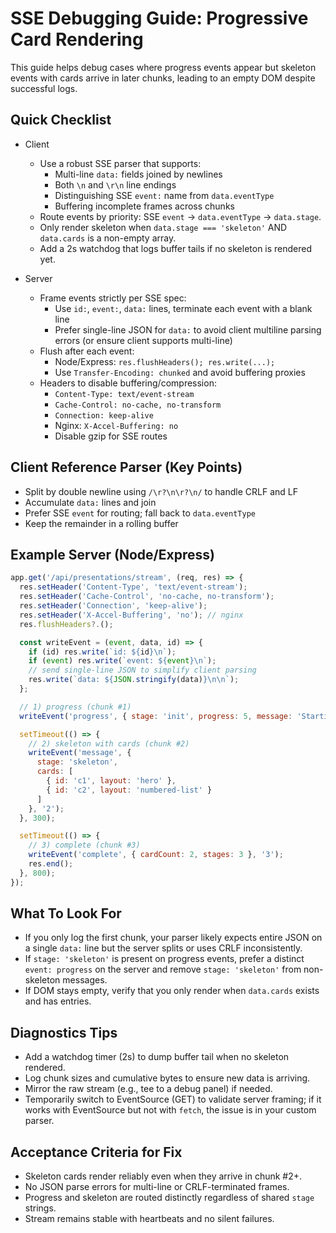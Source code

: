 # SSE Debugging Guide: Progressive Card Rendering

This guide helps debug cases where progress events appear but skeleton events with cards arrive in later chunks, leading to an empty DOM despite successful logs.

## Quick Checklist

- Client
  - Use a robust SSE parser that supports:
    - Multi-line `data:` fields joined by newlines
    - Both `\n` and `\r\n` line endings
    - Distinguishing SSE `event:` name from `data.eventType`
    - Buffering incomplete frames across chunks
  - Route events by priority: SSE `event` → `data.eventType` → `data.stage`.
  - Only render skeleton when `data.stage === 'skeleton'` AND `data.cards` is a non-empty array.
  - Add a 2s watchdog that logs buffer tails if no skeleton is rendered yet.

- Server
  - Frame events strictly per SSE spec:
    - Use `id:`, `event:`, `data:` lines, terminate each event with a blank line
    - Prefer single-line JSON for `data:` to avoid client multiline parsing errors (or ensure client supports multi-line)
  - Flush after each event:
    - Node/Express: `res.flushHeaders(); res.write(...);`
    - Use `Transfer-Encoding: chunked` and avoid buffering proxies
  - Headers to disable buffering/compression:
    - `Content-Type: text/event-stream`
    - `Cache-Control: no-cache, no-transform`
    - `Connection: keep-alive`
    - Nginx: `X-Accel-Buffering: no`
    - Disable gzip for SSE routes

## Client Reference Parser (Key Points)

- Split by double newline using `/\r?\n\r?\n/` to handle CRLF and LF
- Accumulate `data:` lines and join
- Prefer SSE `event` for routing; fall back to `data.eventType`
- Keep the remainder in a rolling buffer

## Example Server (Node/Express)

```js
app.get('/api/presentations/stream', (req, res) => {
  res.setHeader('Content-Type', 'text/event-stream');
  res.setHeader('Cache-Control', 'no-cache, no-transform');
  res.setHeader('Connection', 'keep-alive');
  res.setHeader('X-Accel-Buffering', 'no'); // nginx
  res.flushHeaders?.();

  const writeEvent = (event, data, id) => {
    if (id) res.write(`id: ${id}\n`);
    if (event) res.write(`event: ${event}\n`);
    // send single-line JSON to simplify client parsing
    res.write(`data: ${JSON.stringify(data)}\n\n`);
  };

  // 1) progress (chunk #1)
  writeEvent('progress', { stage: 'init', progress: 5, message: 'Starting' }, '1');

  setTimeout(() => {
    // 2) skeleton with cards (chunk #2)
    writeEvent('message', {
      stage: 'skeleton',
      cards: [
        { id: 'c1', layout: 'hero' },
        { id: 'c2', layout: 'numbered-list' }
      ]
    }, '2');
  }, 300);

  setTimeout(() => {
    // 3) complete (chunk #3)
    writeEvent('complete', { cardCount: 2, stages: 3 }, '3');
    res.end();
  }, 800);
});
```

## What To Look For

- If you only log the first chunk, your parser likely expects entire JSON on a single `data:` line but the server splits or uses CRLF inconsistently.
- If `stage: 'skeleton'` is present on progress events, prefer a distinct `event: progress` on the server and remove `stage: 'skeleton'` from non-skeleton messages.
- If DOM stays empty, verify that you only render when `data.cards` exists and has entries.

## Diagnostics Tips

- Add a watchdog timer (2s) to dump buffer tail when no skeleton rendered.
- Log chunk sizes and cumulative bytes to ensure new data is arriving.
- Mirror the raw stream (e.g., tee to a debug panel) if needed.
- Temporarily switch to EventSource (GET) to validate server framing; if it works with EventSource but not with `fetch`, the issue is in your custom parser.

## Acceptance Criteria for Fix

- Skeleton cards render reliably even when they arrive in chunk #2+.
- No JSON parse errors for multi-line or CRLF-terminated frames.
- Progress and skeleton are routed distinctly regardless of shared `stage` strings.
- Stream remains stable with heartbeats and no silent failures.

